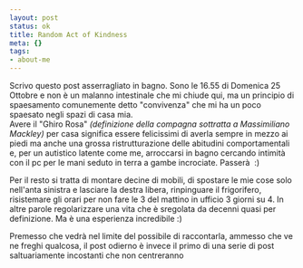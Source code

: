 ```yaml
--- 
layout: post
status: ok
title: Random Act of Kindness
meta: {}
tags: 
- about-me
---
```

Scrivo questo post asserragliato in bagno. Sono le 16.55 di Domenica 25 Ottobre e non è un malanno intestinale che mi chiude qui, ma un principio di spaesamento comunemente detto "convivenza" che mi ha un poco spaesato negli spazi di casa mia.  
Avere il "Ghiro Rosa" *(definizione della compagna sottratta a Massimiliano Mackley)* per casa significa essere felicissimi di averla sempre in mezzo ai piedi ma anche una grossa ristrutturazione delle abitudini comportamentali e, per un autistico latente come me, arroccarsi in bagno cercando intimità  con il pc per le mani seduto in terra a gambe incrociate. Passerà  :)  
  
Per il resto si tratta di montare decine di mobili, di spostare le mie cose solo nell'anta sinistra e lasciare la destra libera, rinpinguare il frigorifero, risistemare gli orari per non fare le 3 del mattino in ufficio 3 giorni su 4. In altre parole regolarizzare una vita che è sregolata da decenni quasi per definizione.  Ma è una esperienza incredibile :)  
  
Premesso che vedrà nel limite del possibile di raccontarla, ammesso che ve ne freghi qualcosa, il post odierno è invece il primo di una serie di post saltuariamente incostanti che non centreranno   
 

